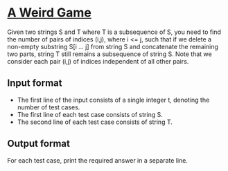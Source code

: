 # [A Weird Game][link]

Given two strings S and T where T is a subsequence of S, you need to find the number of pairs of indices (i,j), where i <= j, such that if we delete a non-empty substring S[i ... j] from string S and concatenate the remaining two parts, string T still remains a subsequence of string S. Note that we consider each pair (i,j) of indices independent of all other pairs.

## Input format

- The first line of the input consists of a single integer t, denoting the number of test cases.
- The first line of each test case consists of string S.
- The second line of each test case consists of string T.

## Output format

For each test case, print the required answer in a separate line.

[link]: https://www.hackerearth.com/practice/algorithms/dynamic-programming/introduction-to-dynamic-programming-1/practice-problems/algorithm/a-weird-game-e2b9afe4/
